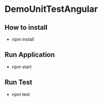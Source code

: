 # DemoUnitTestAngular

## How to install
- npm install

## Run Application
- npm start

## Run Test
- npm test

